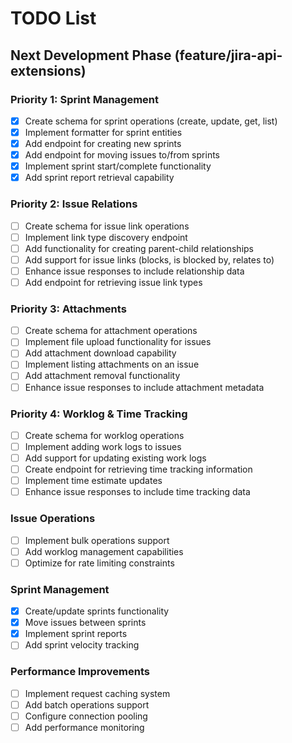 # TODO List

## Next Development Phase (feature/jira-api-extensions)

### Priority 1: Sprint Management
- [x] Create schema for sprint operations (create, update, get, list)
- [x] Implement formatter for sprint entities
- [x] Add endpoint for creating new sprints
- [x] Add endpoint for moving issues to/from sprints
- [x] Implement sprint start/complete functionality
- [x] Add sprint report retrieval capability

### Priority 2: Issue Relations
- [ ] Create schema for issue link operations
- [ ] Implement link type discovery endpoint
- [ ] Add functionality for creating parent-child relationships
- [ ] Add support for issue links (blocks, is blocked by, relates to)
- [ ] Enhance issue responses to include relationship data
- [ ] Add endpoint for retrieving issue link types

### Priority 3: Attachments
- [ ] Create schema for attachment operations
- [ ] Implement file upload functionality for issues
- [ ] Add attachment download capability
- [ ] Implement listing attachments on an issue
- [ ] Add attachment removal functionality
- [ ] Enhance issue responses to include attachment metadata

### Priority 4: Worklog & Time Tracking
- [ ] Create schema for worklog operations
- [ ] Implement adding work logs to issues
- [ ] Add support for updating existing work logs
- [ ] Create endpoint for retrieving time tracking information
- [ ] Implement time estimate updates
- [ ] Enhance issue responses to include time tracking data

### Issue Operations
- [ ] Implement bulk operations support
- [ ] Add worklog management capabilities
- [ ] Optimize for rate limiting constraints

### Sprint Management
- [x] Create/update sprints functionality
- [x] Move issues between sprints
- [x] Implement sprint reports
- [ ] Add sprint velocity tracking

### Performance Improvements
- [ ] Implement request caching system
- [ ] Add batch operations support
- [ ] Configure connection pooling
- [ ] Add performance monitoring
